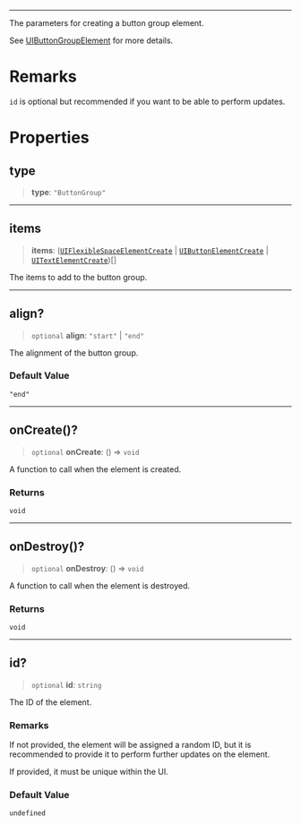***

The parameters for creating a button group element.

See [UIButtonGroupElement](UIButtonGroupElement.md) for more details.

# Remarks

`id` is optional but recommended if you want to be able to perform updates.

# Properties

## type

> **type**: `"ButtonGroup"`

***

## items

> **items**: ([`UIFlexibleSpaceElementCreate`](UIFlexibleSpaceElementCreate.md) | [`UIButtonElementCreate`](UIButtonElementCreate.md) | [`UITextElementCreate`](UITextElementCreate.md))\[]

The items to add to the button group.

***

## align?

> `optional` **align**: `"start"` | `"end"`

The alignment of the button group.

### Default Value

`"end"`

***

## onCreate()?

> `optional` **onCreate**: () => `void`

A function to call when the element is created.

### Returns

`void`

***

## onDestroy()?

> `optional` **onDestroy**: () => `void`

A function to call when the element is destroyed.

### Returns

`void`

***

## id?

> `optional` **id**: `string`

The ID of the element.

### Remarks

If not provided, the element will be assigned a random ID, but it is recommended to provide it
to perform further updates on the element.

If provided, it must be unique within the UI.

### Default Value

`undefined`
